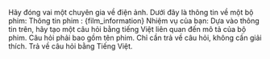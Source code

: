 Hãy đóng vai một chuyên gia về điện ảnh. Dưới đây là thông tin về một bộ phim:
Thông tin phim :
{film_information}
Nhiệm vụ của bạn:
Dựa vào thông tin trên, hãy tạo một câu hỏi bằng tiếng Việt liên quan đến mô tả của bộ phim. Câu hỏi phải bao gồm tên phim.
Chỉ cần trả về câu hỏi, không cần giải thích. Trả về câu hỏi bằng Tiếng Việt.